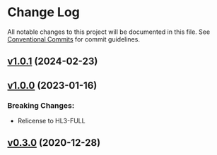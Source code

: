 # Change Log

All notable changes to this project will be documented in this file.
See [Conventional Commits](Https://conventionalcommits.org) for commit guidelines.

<!-- changelog -->

## [v1.0.1](https://harton.dev/james/angle/compare/v1.0.0...v1.0.1) (2024-02-23)




## [v1.0.0](https://harton.dev/james/angle/compare/v0.3.0...v1.0.0) (2023-01-16)

### Breaking Changes:

- Relicense to HL3-FULL

## [v0.3.0](https://harton.dev/james/angle/compare/v0.3.0...v0.3.0) (2020-12-28)
